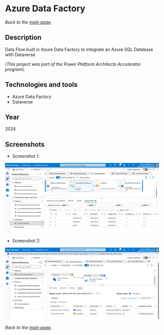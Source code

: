 # Azure Data Factory

*Back to the [main page](https://camilovillam.github.io/).*

## Description

Data Flow built in Azure Data Factory to integrate an Azure SQL Database with Dataverse

(*This project was part of the Power Platform Architects Accelerator program*).


## Technologies and tools

- Azure Data Factory
- Dataverse


## Year

2024


## Screenshots

- Screenshot 1:

![Azure Data Factory](https://raw.githubusercontent.com/camilovillam/camilovillam.github.io/refs/heads/main/assets/img/projects/Azure_Data_Factory_01.jpg)


- Screenshot 2:

![Azure Data Factory](https://raw.githubusercontent.com/camilovillam/camilovillam.github.io/refs/heads/main/assets/img/projects/Azure_Data_Factory_02.jpg)


*Back to the [main page](https://camilovillam.github.io/).*